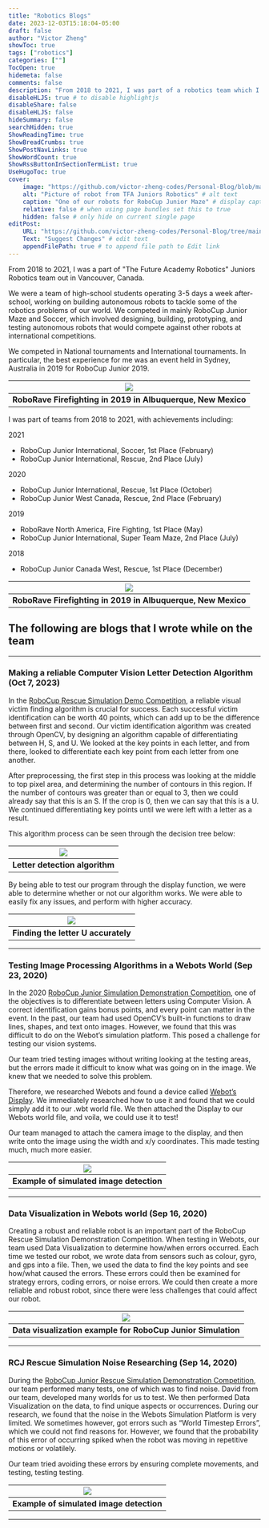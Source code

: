 ```yaml
---
title: "Robotics Blogs"
date: 2023-12-03T15:18:04-05:00
draft: false
author: "Victor Zheng"
showToc: true
tags: ["robotics"]
categories: [""]
TocOpen: true
hidemeta: false
comments: false
description: "From 2018 to 2021, I was part of a robotics team which I had the chance of writing blogs about"
disableHLJS: true # to disable highlightjs
disableShare: false
disableHLJS: false
hideSummary: false
searchHidden: true
ShowReadingTime: true
ShowBreadCrumbs: true
ShowPostNavLinks: true
ShowWordCount: true
ShowRssButtonInSectionTermList: true
UseHugoToc: true
cover:
    image: "https://github.com/victor-zheng-codes/Personal-Blog/blob/main/content/posts/post-files/robotics/robotics_2019.jpg?raw=true" # image path/url
    alt: "Picture of robot from TFA Juniors Robotics" # alt text
    caption: "One of our robots for RoboCup Junior Maze" # display caption under cover
    relative: false # when using page bundles set this to true
    hidden: false # only hide on current single page
editPost:
    URL: "https://github.com/victor-zheng-codes/Personal-Blog/tree/main/content"
    Text: "Suggest Changes" # edit text
    appendFilePath: true # to append file path to Edit link
---
```


From 2018 to 2021, I was a part of "The Future Academy Robotics" Juniors Robotics team out in Vancouver, Canada. 

We were a team of high-school students operating 3-5 days a week after-school, working on building autonomous robots to tackle some of the robotics problems of our world. We competed in mainly RoboCup Junior Maze and Soccer, which involved designing, building, prototyping, and testing autonomous robots that would compete against other robots at international competitions. 

We competed in National tournaments and International tournaments. In particular, the best experience for me was an event held in Sydney, Australia in 2019 for RoboCup Junior 2019. 

|![](https://github.com/victor-zheng-codes/Personal-Blog/blob/main/content/posts/post-files/robotics/firefighting%20awards.jpg?raw=true)|
| :--: |
| <b>RoboRave Firefighting in 2019 in Albuquerque, New Mexico</b>|

I was part of teams from 2018 to 2021, with achievements including: 

2021
* RoboCup Junior International, Soccer, 1st Place (February)
* RoboCup Junior International, Rescue, 2nd Place (July)

2020
* RoboCup Junior International, Rescue, 1st Place (October)
* RoboCup Junior West Canada, Rescue, 2nd Place (February)

2019
* RoboRave North America, Fire Fighting, 1st Place (May)
* RoboCup Junior International, Super Team Maze, 2nd Place (July)

2018
* RoboCup Junior Canada West, Rescue, 1st Place (December)

|![](https://github.com/victor-zheng-codes/Personal-Blog/blob/main/content/posts/post-files/robotics/firefighting.jpg?raw=true)|
| :--: |
| <b>RoboRave Firefighting in 2019 in Albuquerque, New Mexico</b>|



## The following are blogs that I wrote while on the team

----
### Making a reliable Computer Vision Letter Detection Algorithm (Oct 7, 2023)

In the [RoboCup Rescue Simulation Demo Competition](https://rescue.rcj.cloud/), a reliable visual victim finding algorithm is crucial for success. Each successful victim identification can be worth 40 points, which can add up to be the difference between first and second. Our victim identification algorithm was created through OpenCV, by designing an algorithm capable of differentiating between H, S, and U. We looked at the key points in each letter, and from there, looked to differentiate each key point from each letter from one another.

After preprocessing, the first step in this process was looking at the middle to top pixel area, and determining the number of contours in this region. If the number of contours was greater than or equal to 3, then we could already say that this is an S. If the crop is 0, then we can say that this is a U. We continued differentiating key points until we were left with a letter as a result.

This algorithm process can be seen through the decision tree below:

|![](https://github.com/victor-zheng-codes/Personal-Blog/blob/main/content/posts/post-files/robotics/letter%20detection%20algo.png?raw=true)|
| :--: |
| <b>Letter detection algorithm</b>|


By being able to test our program through the display function, we were able to determine whether or not our algorithm works. We were able to easily fix any issues, and perform with higher accuracy. 

|![](https://github.com/victor-zheng-codes/Personal-Blog/blob/main/content/posts/post-files/robotics/world1_3.png?raw=true)|
| :--: |
| <b>Finding the letter U accurately</b>|



----

### Testing Image Processing Algorithms in a Webots World (Sep 23, 2020)

In the 2020 [RoboCup Junior Simulation Demonstration Competition](https://rescue.rcj.cloud/), one of the objectives is to differentiate between letters using Computer Vision. A correct identification gains bonus points, and every point can matter in the event. In the past, our team had used OpenCV’s built-in functions to draw lines, shapes, and text onto images. However, we found that this was difficult to do on the Webot’s simulation platform. This posed a challenge for testing our vision systems.

Our team tried testing images without writing looking at the testing areas, but the errors made it difficult to know what was going on in the image. We knew that we needed to solve this problem.

Therefore, we researched Webots and found a device called [Webot’s Display](https://cyberbotics.com/doc/reference/display). We immediately researched how to use it and found that we could simply add it to our .wbt world file. We then attached the Display to our Webots world file, and voila, we could use it to test!

Our team managed to attach the camera image to the display, and then write onto the image using the width and x/y coordinates. This made testing much, much more easier.

|![](https://github.com/victor-zheng-codes/Personal-Blog/blob/main/content/posts/post-files/robotics/world1_2.png?raw=true)|
| :--: |
| <b>Example of simulated image detection</b>|


----

### Data Visualization in Webots world (Sep 16, 2020)

Creating a robust and reliable robot is an important part of the RoboCup Rescue Simulation Demonstration Competition. When testing in Webots, our team used Data Visualization to determine how/when errors occurred. Each time we tested our robot, we wrote data from sensors such as colour, gyro, and gps into a file. Then, we used the data to find the key points and see how/what caused the errors. These errors could then be examined for strategy errors, coding errors, or noise errors. We could then create a more reliable and robust robot, since there were less challenges that could affect our robot.

|![](https://github.com/victor-zheng-codes/Personal-Blog/blob/main/content/posts/post-files/robotics/data-visualization.JPG?raw=true)|
| :--: |
| <b>Data visualization example for RoboCup Junior Simulation</b>|


----

### RCJ Rescue Simulation Noise Researching (Sep 14, 2020)

During the [RoboCup Junior Rescue Simulation Demonstration Competition](https://rescue.rcj.cloud/events/2020/simulation/index.html), our team performed many tests, one of which was to find noise. David from our team, developed many worlds for us to test. We then performed Data Visualization on the data, to find unique aspects or occurrences. During our research, we found that the noise in the Webots Simulation Platform is very limited. We sometimes however, got errors such as “World Timestep Errors”, which we could not find reasons for. However, we found that the probability of this error of occurring spiked when the robot was moving in repetitive motions or volatilely.

Our team tried avoiding these errors by ensuring complete movements, and testing, testing testing.

|![](https://github.com/victor-zheng-codes/Personal-Blog/blob/main/content/posts/post-files/robotics/competition_5.png?raw=true)|
| :--: |
| <b>Example of simulated image detection</b>|

----
